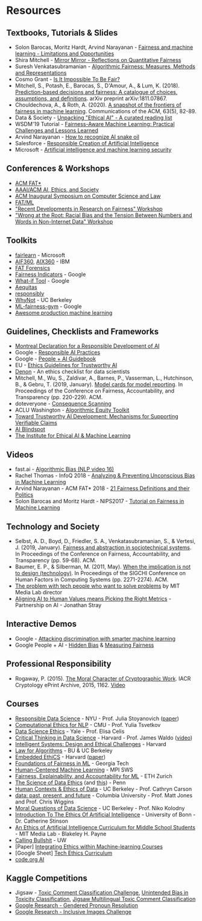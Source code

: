 # Resources

## Textbooks, Tutorials & Slides

- Solon Barocas, Moritz Hardt, Arvind Narayanan - [Fairness and machine learning - Limitations and Opportunities](https://fairmlbook.org)
- Shira Mitchell - [Mirror Mirror - Reflections on Quantitative Fairness](https://shiraamitchell.github.io/fairness/)
-  Suresh Venkatasubramanian - [Algorithmic Fairness: Measures, Methods and Representations](http://www.cs.utah.edu/~suresh/static/files/tutorial.pdf)
- Cosmo Grant - [Is It Impossible To Be Fair?](https://3milychu.github.io/algorithmic-fairness/)
- Mitchell, S., Potash, E., Barocas, S., D'Amour, A., & Lum, K. (2018). [Prediction-based decisions and fairness: A catalogue of choices, assumptions, and definitions](https://arxiv.org/pdf/1811.07867.pdf). arXiv preprint arXiv:1811.07867.
- Chouldechova, A., & Roth, A. (2020). [A snapshot of the frontiers of fairness in machine learning](https://cacm.acm.org/magazines/2020/5/244336-a-snapshot-of-the-frontiers-of-fairness-in-machine-learning/fulltext). Communications of the ACM, 63(5), 82-89.
- Data & Society - [Unpacking "Ethical AI" - A curated reading list](https://points.datasociety.net/unpacking-ethical-ai-b770b964c236)
- WSDM'19 Tutorial - [Fairness-Aware Machine Learning: Practical Challenges and Lessons Learned](https://sites.google.com/view/wsdm19-fairness-tutorial)
- Arvind Narayanan - [How to recognize AI snake oil](https://www.cs.princeton.edu/~arvindn/talks/MIT-STS-AI-snakeoil.pdf)
- Salesforce - [Responsible Creation of Artificial Intelligence](https://trailhead.salesforce.com/en/content/learn/modules/responsible-creation-of-artificial-intelligence)
- Microsoft - [Artificial intelligence and machine learning security
](https://docs.microsoft.com/en-us/security/engineering/)


## Conferences & Workshops

- [ACM FAT*](https://fatconference.org)
- [AAAI/ACM AI, Ethics, and Society](https://www.aies-conference.com/)
- [ACM Inaugural Symposium on Computer Science and Law](https://computersciencelaw.org/)
- [FAT/ML](https://www.fatml.org)
- ["Recent Developments in Research on Fairness" Workshop](https://simons.berkeley.edu/workshops/fairness-workshop-2)
- ["Wrong at the Root: Racial Bias and the Tension Between Numbers and Words in Non-Internet Data" Workshop](https://simons.berkeley.edu/workshops/fairness-workshop-1)

## Toolkits

- [fairlearn](https://github.com/fairlearn/fairlearn) - Microsoft
- [AIF360](https://aif360.mybluemix.net/), [AIX360](https://aix360.mybluemix.net/) - IBM
- [FAT Forensics](https://fat-forensics.org/)
- [Fairness Indicators](https://github.com/tensorflow/fairness-indicators) - Google
- [What-if Tool](https://pair-code.github.io/what-if-tool/) - Google
- [Aequitas](https://dsapp.uchicago.edu/projects/aequitas/)
- [responsibly](http://docs.responsibly.ai/)
- [WhyNot](https://github.com/zykls/whynot) - UC Berkeley
- [ML-fairness-gym](https://github.com/google/ml-fairness-gym) - Google
- [Awesome production machine learning](https://github.com/EthicalML/awesome-production-machine-learning)

## Guidelines, Checklists and Frameworks

- [Montreal Declaration for a Responsible Development of AI](https://www.montrealdeclaration-responsibleai.com/)
- Google - [Responsible AI Practices](https://ai.google/responsibilities/responsible-ai-practices/)
- Google - [People + AI Guidebook](https://pair.withgoogle.com/)
- EU - [Ethics Guidelines for Trustworthy AI](https://ec.europa.eu/digital-single-market/en/news/ethics-guidelines-trustworthy-ai)
- [Denon](http://deon.drivendata.org/) - An ethics checklist for data scientists
- Mitchell, M., Wu, S., Zaldivar, A., Barnes, P., Vasserman, L., Hutchinson, B., & Gebru, T. (2019, January). [Model cards for model reporting](https://arxiv.org/pdf/1810.03993.pdf). In Proceedings of the Conference on Fairness, Accountability, and Transparency (pp. 220-229). ACM.
- doteveryone - [Consequence Scanning](https://www.doteveryone.org.uk/project/consequence-scanning/)
- ACLU Washington - [Algorithmic Equity Toolkit](https://www.aclu-wa.org/AEKit)
- [Toward Trustworthy AI Development: Mechanisms for Supporting Verifiable Claims](https://arxiv.org/abs/2004.07213)
- [AI Blindspot](http://aiblindspot.media.mit.edu/)
- [The Institute for Ethical AI & Machine Learning](https://ethical.institute)

## Videos

- fast.ai - [Algorithmic Bias (NLP video 16)](https://youtu.be/pThqge9QDn8)
- Rachel Thomas - InfoQ 2018 - [Analyzing & Preventing Unconscious Bias in Machine Learning](https://www.infoq.com/presentations/unconscious-bias-machine-learning/)
- Arvind Narayanan - ACM FAT* 2018 - [21 Fairness Definitions and their Politics](https://fairmlbook.org/tutorial2.html)
- Solon Barocas and Moritz Hardt - NIPS2017 - [Tutorial on Fairness in Machine Learning](https://fairmlbook.org/tutorial1.html)

## Technology and Society

- Selbst, A. D., Boyd, D., Friedler, S. A., Venkatasubramanian, S., & Vertesi, J. (2019, January). [Fairness and abstraction in sociotechnical systems](http://friedler.net/papers/sts_fat2019.pdf). In Proceedings of the Conference on Fairness, Accountability, and Transparency (pp. 59-68). ACM.
- Baumer, E. P., & Silberman, M. (2011, May). [When the implication is not to design (technology)](https://www.ics.uci.edu/~djp3/classes/2011_01_INF134/papers/impl9-rev.pdf). In Proceedings of the SIGCHI Conference on Human Factors in Computing Systems (pp. 2271-2274). ACM.
- [The problem with tech people who want to solve problems](https://www.vox.com/recode/2019/6/26/18758776/joi-ito-mit-media-lab-resisting-reduction-exorcist-kara-swisher-recode-decode-podcast-interview) by MIT Media Lab director
- [Aligning AI to Human Values means Picking the Right Metrics](https://medium.com/@PartnershipAI/aligning-ai-to-human-values-means-picking-the-right-metrics-855859e6f047) - Partnership on AI - Jonathan Stray

## Interactive Demos
- Google - [Attacking discrimination with smarter machine learning](https://research.google.com/bigpicture/attacking-discrimination-in-ml/)
- Google People + AI - [Hidden Bias](https://pair.withgoogle.com/explorables/hidden-bias/) & [Measuring Fairness](https://pair.withgoogle.com/explorables/measuring-fairness/)

## Professional Responsibility
- Rogaway, P. (2015). [The Moral Character of Cryptographic Work](https://cseweb.ucsd.edu/~dstefan/cse227-spring19/papers/moral-en.pdf). IACR Cryptology ePrint Archive, 2015, 1162. [Video](https://youtu.be/F-XebcVSyJw)

## Courses

- [Responsible Data Science](https://dataresponsibly.github.io/courses/spring19/) - NYU - Prof. Julia Stoyanovich ([paper](https://arxiv.org/pdf/1912.10564.pdf))
- [Computational Ethics for NLP](http://demo.clab.cs.cmu.edu/ethical_nlp/) - CMU - Prof. Yulia Tsvetkov
- [Data Science Ethics](https://datascienceethics.org) - Yale - Prof. Elisa Celis
- [Critical Thinking in Data Science](https://locator.tlt.harvard.edu/course/colgsas-207093/2019/spring/14577) - Harvard - Prof. James Waldo ([video](https://youtu.be/PDYGjDYTY1o))
- [Intelligent Systems: Design and Ethical Challenges](https://locator.tlt.harvard.edu/course/colgsas-160419/2019/spring/20399) - Harvard
- [Law for Algorithms](http://aloni.net/lfa) - BU & UC Berkeley
- [Embedded EthiCS](https://embeddedethics.seas.harvard.edu/) - Harvard ([paper](https://arxiv.org/pdf/1808.05686.pdf))
- [Foundations of Fairness in ML](http://jamiemorgenstern.com/teaching/f18-fairml/) - Georgia Tech
- [Human-Centered Machine Learning](http://courses.mpi-sws.org/hcml-ws18/) - MPI SWS
- [Fairness, Explainability, and Accountability for ML](https://las.inf.ethz.ch/teaching/feaml-s19) - ETH Zurich
- [The Science of Data Ethics](https://www.seas.upenn.edu/~cis399/index.html) (and [this](https://www.cis.upenn.edu/~mkearns/teaching/SDE/ScienceDataEthics.pdf)) - Penn
- [Human Contexts & Ethics of Data](https://hce-sts.org/) - UC Berkeley - Prof. Cathryn Carson
- [data: past, present, and future](https://data-ppf.github.io/) - Columbia University - Prof. Matt Jones and Prof. Chris Wiggins
- [Moral Questions of Data Science](https://bcourses.berkeley.edu/courses/1477033) - UC Berkeley - Prof. Niko Kolodny
- [Introduction To The Ethics Of Artificial Intelligence](https://www.catherinestinson.ca/Files/Teaching/Syllabus_Ethics_AI.pdf) - University of Bonn - Dr. Catherine Stinson
- [An Ethics of Artificial Intelligence Curriculum for Middle School Students](https://docs.google.com/document/d/1e9wx9oBg7CR0s5O7YnYHVmX7H7pnITfoDxNdrSGkp60/view#heading=h.lj79p5m41lr3) - MIT Media Lab - Blakeley H. Payne
- [Calling Bullshit](https://callingbullshit.org/) - UW
- [Paper] [Integrating Ethics within Machine-learning Courses](https://dl.acm.org/citation.cfm?id=3341164)
- [Google Sheet] [Tech Ethics Curriculum](https://docs.google.com/spreadsheets/d/1jWIrA8jHz5fYAW4h9CkUD8gKS5V98PDJDymRf8d9vKI/edit#gid=0)
- [code.org AI](https://code.org/oceans)

## Kaggle Competitions

- Jigsaw - [Toxic Comment Classification Challenge](https://www.kaggle.com/c/jigsaw-toxic-comment-classification-challenge), [Unintended Bias in Toxicity Classification](https://www.kaggle.com/c/jigsaw-unintended-bias-in-toxicity-classification), [Jigsaw Multilingual Toxic Comment Classification
](https://www.kaggle.com/c/jigsaw-multilingual-toxic-comment-classification)
- [Google Research - Gendered Pronoun Resolution](https://www.kaggle.com/c/gendered-pronoun-resolution)
- [Google Research - Inclusive Images Challenge](https://www.kaggle.com/c/inclusive-images-challenge)
